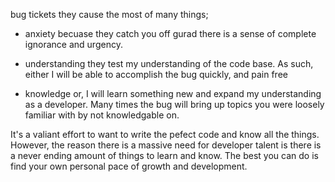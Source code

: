 bug tickets
they cause the most of many things;
- anxiety
becuase they catch you off gurad there is a sense of complete ignorance and urgency. 

- understanding
they test my understanding of the code base. As such, either I will be able to accomplish the bug quickly, and pain free

- knowledge
or, I will learn something new and expand my understanding as a developer. Many times the bug will bring up topics you were loosely familiar with by not knowledgable on.

It's a valiant effort to want to write the pefect code and know all the things. However, the reason there is a massive need for developer talent is there is a never ending amount of things to learn and know. The best you can do is find your own personal pace of growth and development. 